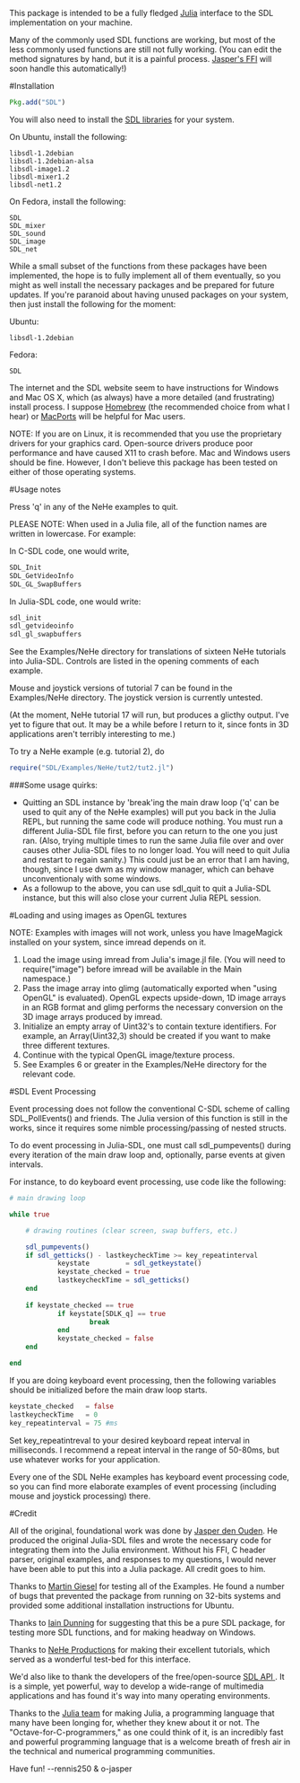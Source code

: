 This package is intended to be a fully fledged
[Julia](http://www.julialang.org) interface to the SDL implementation on your
machine.

Many of the commonly used SDL functions are working, but most of the less
commonly used functions are still not fully working. (You can edit the method
signatures by hand, but it is a painful process.  [Jasper's
FFI](https://github.com/o-jasper/julia-ffi.git) will soon handle this
automatically!)

#Installation

```julia
Pkg.add("SDL")
```

You will also need to install the [SDL libraries](http://www.libsdl.org) for
your system.

On Ubuntu, install the following:

	libsdl-1.2debian
	libsdl-1.2debian-alsa
	libsdl-image1.2
	libsdl-mixer1.2
	libsdl-net1.2

On Fedora, install the following:

	SDL
	SDL_mixer
	SDL_sound
	SDL_image
	SDL_net

While a small subset of the functions from these packages have been
implemented, the hope is to fully implement all of them eventually, so you
might as well install the necessary packages and be prepared for future
updates.  If you're paranoid about having unused packages on your system, then
just install the following for the moment:

Ubuntu:

	libsdl-1.2debian

Fedora:

	SDL

The internet and the SDL website seem to have instructions for Windows and Mac
OS X, which (as always) have a more detailed (and frustrating) install process.
I suppose [Homebrew](http://mxcl.github.com/homebrew/) (the recommended choice
from what I hear) or [MacPorts](https://www.macports.org) will be helpful for
Mac users.

NOTE: If you are on Linux, it is recommended that you use the proprietary
drivers for your graphics card.  Open-source drivers produce poor performance
and have caused X11 to crash before.  Mac and Windows users should be fine.
However, I don't believe this package has been tested on either of those
operating systems.

#Usage notes

Press 'q' in any of the NeHe examples to quit.

PLEASE NOTE: When used in a Julia file, all of the function names are written in
lowercase. For example:

In C-SDL code, one would write,

```c
SDL_Init
SDL_GetVideoInfo
SDL_GL_SwapBuffers
```

In Julia-SDL code, one would write:

```julia
sdl_init
sdl_getvideoinfo
sdl_gl_swapbuffers
```

See the Examples/NeHe directory for translations of sixteen NeHe tutorials into
Julia-SDL.  Controls are listed in the opening comments of each example.  

Mouse and joystick versions of tutorial 7 can be found in the Examples/NeHe
directory.  The joystick version is currently untested.

(At the moment, NeHe tutorial 17 will run, but produces a glicthy output.  I've
yet to figure that out.  It may be a while before I return to it, since fonts
in 3D applications aren't terribly interesting to me.)

To try a NeHe example (e.g. tutorial 2), do

```julia
require("SDL/Examples/NeHe/tut2/tut2.jl")
```

###Some usage quirks:

- Quitting an SDL instance by 'break'ing the main draw loop ('q' can be used to
quit any of the NeHe examples) will put you back in the Julia REPL, but running the
same code will produce nothing. You must run a different Julia-SDL file first,
before you can return to the one you just ran.  (Also, trying multiple times to
run the same Julia file over and over causes other Julia-SDL files to no longer
load.  You will need to quit Julia and restart to regain sanity.)  This could
just be an error that I am having, though, since I use dwm as my window
manager, which can behave unconventionaly with some windows.
- As a followup to the above, you can use sdl_quit to quit a Julia-SDL
instance, but this will also close your current Julia REPL session.

#Loading and using images as OpenGL textures

NOTE: Examples with images will not work, unless you have ImageMagick installed on
your system, since imread depends on it.

1. Load the image using imread from Julia's image.jl file. (You will need to
	 require("image") before imread will be available in the Main namespace.)
2. Pass the image array into glimg (automatically exported when "using OpenGL"
	 is evaluated). OpenGL expects upside-down, 1D image arrays in an RGB format
	 and glimg performs the necessary conversion on the 3D image arrays produced
	 by imread.
3. Initialize an empty array of Uint32's to contain texture identifiers.  For
	 example, an Array(Uint32,3) should be created if you want to make three
	 different textures.
4. Continue with the typical OpenGL image/texture process.
5. See Examples 6 or greater in the Examples/NeHe directory for the relevant
	 code.
	 
#SDL Event Processing

Event processing does not follow the conventional C-SDL scheme of calling
SDL_PollEvents() and friends.  The Julia version of this function is still in
the works, since it requires some nimble processing/passing of nested structs.  

To do event processing in Julia-SDL, one must call sdl_pumpevents() during
every iteration of the main draw loop and, optionally, parse events at given
intervals.

For instance, to do keyboard event processing, use code like the following:

```julia
# main drawing loop

while true

	# drawing routines (clear screen, swap buffers, etc.)

	sdl_pumpevents()
	if sdl_getticks() - lastkeycheckTime >= key_repeatinterval
			keystate         = sdl_getkeystate()
			keystate_checked = true
			lastkeycheckTime = sdl_getticks()
	end
			
	if keystate_checked == true
			if keystate[SDLK_q] == true
					break
			end
			keystate_checked = false
	end

end
```

If you are doing keyboard event processing, then the following variables should
be initialized before the main draw loop starts.

```julia
keystate_checked   = false
lastkeycheckTime   = 0
key_repeatinterval = 75 #ms
```

Set key_repeatintreval to your desired keyboard repeat interval in
milliseconds.  I recommend a repeat interval in the range of 50-80ms, but use
whatever works for your application.

Every one of the SDL NeHe examples has keyboard event processing code, so you
can find more elaborate examples of event processing (including mouse and
joystick processing) there.

#Credit

All of the original, foundational work was done by [Jasper den
Ouden](https://github.com/o-jasper).  He produced the original
Julia-SDL files and wrote the necessary code for integrating them
into the Julia environment.  Without his FFI, C header parser, original
examples, and responses to my questions, I would never have been able to
put this into a Julia package.  All credit goes to him.

Thanks to [Martin
Giesel](http://poseidon.sunyopt.edu/Zaidi/lab_people/bPost%20Docs/giesel/page.html)
for testing all of the Examples.  He found a number of bugs that prevented the
package from running on 32-bits systems and provided some additional
installation instructions for Ubuntu.

Thanks to [Iain Dunning](https://github.com/IainNZ) for suggesting that this be
a pure SDL package, for testing more SDL functions, and for making headway on
Windows. 

Thanks to [NeHe Productions](http://nehe.gamedev.net) for making their
excellent tutorials, which served as a wonderful test-bed for this interface. 

We'd also like to thank the developers of the free/open-source [SDL API
](http://www.libsdl.org). It is a simple, yet powerful, way to develop a
wide-range of multimedia applications and has found it's way into many
operating environments.

Thanks to the [Julia team](http://julialang.org) for making Julia, a
programming language that many have been longing for, whether they knew about
it or not. The "Octave-for-C-programmers," as one could think of it, is an
incredibly fast and powerful programming language that is a welcome breath of
fresh air in the technical and numerical programming communities.

Have fun!
--rennis250 & o-jasper
